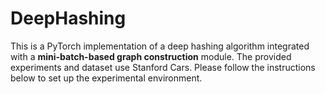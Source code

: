 # DeepHashing
This is a PyTorch implementation of a deep hashing algorithm integrated with a __mini-batch-based graph construction__ module. The provided experiments and dataset use Stanford Cars. Please follow the instructions below to set up the experimental environment.
